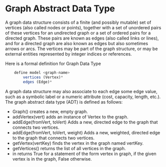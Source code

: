 # Graph Abstract Data Type

A graph data structure consists of a finite (and possibly mutable) set of vertices (also called nodes or points), together with a set of unordered pairs of these vertices for an undirected graph or a set of ordered pairs for a directed graph. These pairs are known as edges (also called links or lines), and for a directed graph are also known as edges but also sometimes arrows or arcs. The vertices may be part of the graph structure, or may be external entities represented by integer indices or references.

Here is a formal definition for Graph Data Type 

```js
    define model <graph-name> 
        vertices (Vertex)*
        edges (Edge)*
```

A graph data structure may also associate to each edge some edge value, such as a symbolic label or a numeric attribute (cost, capacity, length, etc.).
The graph abstract data type (ADT) is defined as follows:

- Graph() creates a new, empty graph.
- addVertex(vert) adds an instance of Vertex to the graph.
- addEdge(fromVert, toVert) Adds a new, directed edge to the graph that connects two vertices.
- addEdge(fromVert, toVert, weight) Adds a new, weighted, directed edge to the graph that connects two vertices.
- getVertex(vertKey) finds the vertex in the graph named vertKey.
- getVertices() returns the list of all vertices in the graph.
- in returns True for a statement of the form vertex in graph, if the given vertex is in the graph, False otherwise.


